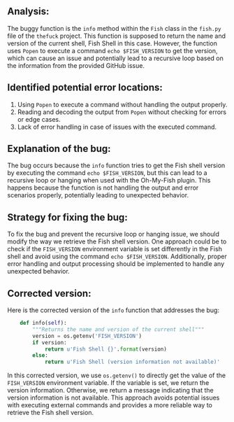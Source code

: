 ## Analysis:
The buggy function is the `info` method within the `Fish` class in the `fish.py` file of the `thefuck` project. This function is supposed to return the name and version of the current shell, Fish Shell in this case. However, the function uses `Popen` to execute a command `echo $FISH_VERSION` to get the version, which can cause an issue and potentially lead to a recursive loop based on the information from the provided GitHub issue.

## Identified potential error locations:
1. Using `Popen` to execute a command without handling the output properly.
2. Reading and decoding the output from `Popen` without checking for errors or edge cases.
3. Lack of error handling in case of issues with the executed command.

## Explanation of the bug:
The bug occurs because the `info` function tries to get the Fish shell version by executing the command `echo $FISH_VERSION`, but this can lead to a recursive loop or hanging when used with the Oh-My-Fish plugin. This happens because the function is not handling the output and error scenarios properly, potentially leading to unexpected behavior.

## Strategy for fixing the bug:
To fix the bug and prevent the recursive loop or hanging issue, we should modify the way we retrieve the Fish shell version. One approach could be to check if the `FISH_VERSION` environment variable is set differently in the Fish shell and avoid using the command `echo $FISH_VERSION`. Additionally, proper error handling and output processing should be implemented to handle any unexpected behavior.

## Corrected version:
Here is the corrected version of the `info` function that addresses the bug:

```python
    def info(self):
        """Returns the name and version of the current shell"""
        version = os.getenv('FISH_VERSION')
        if version:
            return u'Fish Shell {}'.format(version)
        else:
            return u'Fish Shell (version information not available)'
```

In this corrected version, we use `os.getenv()` to directly get the value of the `FISH_VERSION` environment variable. If the variable is set, we return the version information. Otherwise, we return a message indicating that the version information is not available. This approach avoids potential issues with executing external commands and provides a more reliable way to retrieve the Fish shell version.